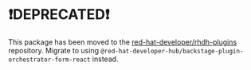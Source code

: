 # ❗DEPRECATED❗

This package has been moved to the [red-hat-developer/rhdh-plugins](https://github.com/redhat-developer/rhdh-plugins) repository. Migrate to using `@red-hat-developer-hub/backstage-plugin-orchestrator-form-react` instead.
